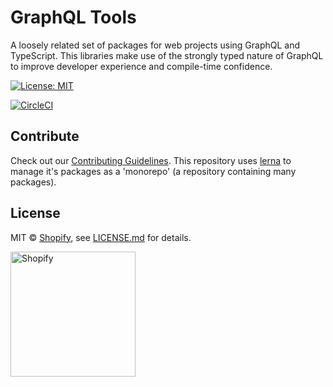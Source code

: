 # GraphQL Tools

A loosely related set of packages for web projects using GraphQL and TypeScript. This libraries make use of the strongly typed nature of GraphQL to improve developer experience and compile-time confidence.

[![License: MIT](https://img.shields.io/badge/License-MIT-green.svg)](LICENSE.md)

[![CircleCI](https://circleci.com/gh/Shopify/graphql-tools-web.svg?style=svg&circle-token=8dafbec2d33dcb489dfce1e82ed37c271b26aeba)](https://circleci.com/gh/Shopify/graphql-tools-web)

## Contribute

Check out our [Contributing Guidelines](CONTRIBUTING.md). This repository uses [lerna](https://github.com/lerna/lerna) to manage it's packages as a 'monorepo' (a repository containing many packages).

## License

MIT &copy; [Shopify](https://shopify.com/), see [LICENSE.md](LICENSE.md) for details.

<a href="http://www.shopify.com/"><img src="https://cdn.shopify.com/assets2/press/brand/shopify-logo-main-small-f029fcaf14649a054509f6790ce2ce94d1f1c037b4015b4f106c5a67ab033f5b.png" alt="Shopify" width="200" /></a>
